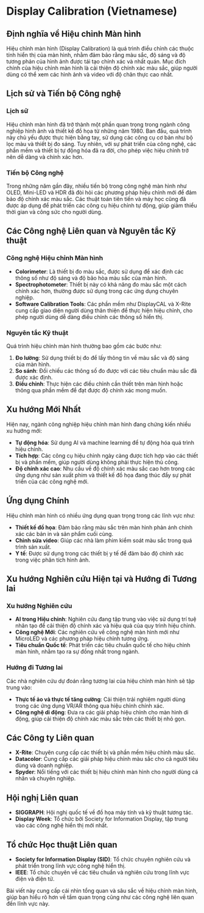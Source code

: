 # Display Calibration (Vietnamese)

## Định nghĩa về Hiệu chỉnh Màn hình

Hiệu chỉnh màn hình (Display Calibration) là quá trình điều chỉnh các thuộc tính hiển thị của màn hình, nhằm đảm bảo rằng màu sắc, độ sáng và độ tương phản của hình ảnh được tái tạo chính xác và nhất quán. Mục đích chính của hiệu chỉnh màn hình là cải thiện độ chính xác màu sắc, giúp người dùng có thể xem các hình ảnh và video với độ chân thực cao nhất. 

## Lịch sử và Tiến bộ Công nghệ

### Lịch sử

Hiệu chỉnh màn hình đã trở thành một phần quan trọng trong ngành công nghiệp hình ảnh và thiết kế đồ họa từ những năm 1980. Ban đầu, quá trình này chủ yếu được thực hiện bằng tay, sử dụng các công cụ cơ bản như bộ lọc màu và thiết bị đo sáng. Tuy nhiên, với sự phát triển của công nghệ, các phần mềm và thiết bị tự động hóa đã ra đời, cho phép việc hiệu chỉnh trở nên dễ dàng và chính xác hơn.

### Tiến bộ Công nghệ

Trong những năm gần đây, nhiều tiến bộ trong công nghệ màn hình như OLED, Mini-LED và HDR đã đòi hỏi các phương pháp hiệu chỉnh mới để đảm bảo độ chính xác màu sắc. Các thuật toán tiên tiến và máy học cũng đã được áp dụng để phát triển các công cụ hiệu chỉnh tự động, giúp giảm thiểu thời gian và công sức cho người dùng.

## Các Công nghệ Liên quan và Nguyên tắc Kỹ thuật

### Công nghệ Hiệu chỉnh Màn hình

- **Colorimeter**: Là thiết bị đo màu sắc, được sử dụng để xác định các thông số như độ sáng và độ bão hòa màu sắc của màn hình.
- **Spectrophotometer**: Thiết bị này có khả năng đo màu sắc một cách chính xác hơn, thường được sử dụng trong các ứng dụng chuyên nghiệp.
- **Software Calibration Tools**: Các phần mềm như DisplayCAL và X-Rite cung cấp giao diện người dùng thân thiện để thực hiện hiệu chỉnh, cho phép người dùng dễ dàng điều chỉnh các thông số hiển thị.

### Nguyên tắc Kỹ thuật

Quá trình hiệu chỉnh màn hình thường bao gồm các bước như:
1. **Đo lường**: Sử dụng thiết bị đo để lấy thông tin về màu sắc và độ sáng của màn hình.
2. **So sánh**: Đối chiếu các thông số đo được với các tiêu chuẩn màu sắc đã được xác định.
3. **Điều chỉnh**: Thực hiện các điều chỉnh cần thiết trên màn hình hoặc thông qua phần mềm để đạt được độ chính xác mong muốn.

## Xu hướng Mới Nhất

Hiện nay, ngành công nghiệp hiệu chỉnh màn hình đang chứng kiến nhiều xu hướng mới:
- **Tự động hóa**: Sử dụng AI và machine learning để tự động hóa quá trình hiệu chỉnh.
- **Tích hợp**: Các công cụ hiệu chỉnh ngày càng được tích hợp vào các thiết bị và phần mềm, giúp người dùng không phải thực hiện thủ công.
- **Độ chính xác cao**: Nhu cầu về độ chính xác màu sắc cao hơn trong các ứng dụng như sản xuất phim và thiết kế đồ họa đang thúc đẩy sự phát triển của các công nghệ mới.

## Ứng dụng Chính

Hiệu chỉnh màn hình có nhiều ứng dụng quan trọng trong các lĩnh vực như:
- **Thiết kế đồ họa**: Đảm bảo rằng màu sắc trên màn hình phản ánh chính xác các bản in và sản phẩm cuối cùng.
- **Chỉnh sửa video**: Giúp các nhà làm phim kiểm soát màu sắc trong quá trình sản xuất.
- **Y tế**: Được sử dụng trong các thiết bị y tế để đảm bảo độ chính xác trong việc phân tích hình ảnh.

## Xu hướng Nghiên cứu Hiện tại và Hướng đi Tương lai

### Xu hướng Nghiên cứu

- **AI trong Hiệu chỉnh**: Nghiên cứu đang tập trung vào việc sử dụng trí tuệ nhân tạo để cải thiện độ chính xác và hiệu quả của quy trình hiệu chỉnh.
- **Công nghệ Mới**: Các nghiên cứu về công nghệ màn hình mới như MicroLED và các phương pháp hiệu chỉnh tương ứng.
- **Tiêu chuẩn Quốc tế**: Phát triển các tiêu chuẩn quốc tế cho hiệu chỉnh màn hình, nhằm tạo ra sự đồng nhất trong ngành.

### Hướng đi Tương lai

Các nhà nghiên cứu dự đoán rằng tương lai của hiệu chỉnh màn hình sẽ tập trung vào:
- **Thực tế ảo và thực tế tăng cường**: Cải thiện trải nghiệm người dùng trong các ứng dụng VR/AR thông qua hiệu chỉnh chính xác.
- **Công nghệ di động**: Đưa ra các giải pháp hiệu chỉnh cho màn hình di động, giúp cải thiện độ chính xác màu sắc trên các thiết bị nhỏ gọn.

## Các Công ty Liên quan

- **X-Rite**: Chuyên cung cấp các thiết bị và phần mềm hiệu chỉnh màu sắc.
- **Datacolor**: Cung cấp các giải pháp hiệu chỉnh màu sắc cho cả người tiêu dùng và doanh nghiệp.
- **Spyder**: Nổi tiếng với các thiết bị hiệu chỉnh màn hình cho người dùng cá nhân và chuyên nghiệp.

## Hội nghị Liên quan

- **SIGGRAPH**: Hội nghị quốc tế về đồ họa máy tính và kỹ thuật tương tác.
- **Display Week**: Tổ chức bởi Society for Information Display, tập trung vào các công nghệ hiển thị mới nhất.

## Tổ chức Học thuật Liên quan

- **Society for Information Display (SID)**: Tổ chức chuyên nghiên cứu và phát triển trong lĩnh vực công nghệ hiển thị.
- **IEEE**: Tổ chức chuyên về các tiêu chuẩn và nghiên cứu trong lĩnh vực điện và điện tử.

Bài viết này cung cấp cái nhìn tổng quan và sâu sắc về hiệu chỉnh màn hình, giúp bạn hiểu rõ hơn về tầm quan trọng cũng như các công nghệ liên quan đến lĩnh vực này.